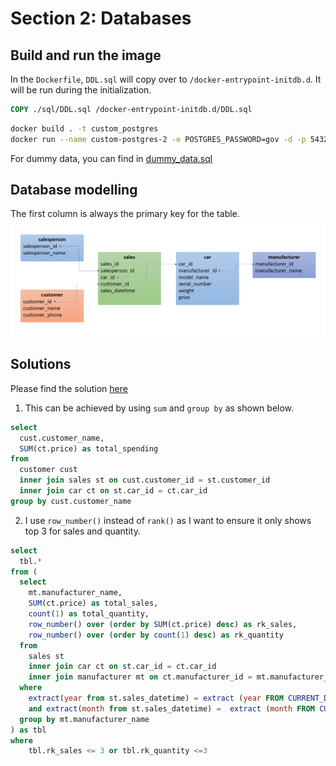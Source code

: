 # Section 2: Databases


## Build and run the image
In the `Dockerfile`, `DDL.sql` will copy over to `/docker-entrypoint-initdb.d`. It will be run during the initialization.

```Dockerfile
COPY ./sql/DDL.sql /docker-entrypoint-initdb.d/DDL.sql
```

```sh
docker build . -t custom_postgres
docker run --name custom-postgres-2 -e POSTGRES_PASSWORD=gov -d -p 5432:5432 custom_postgres postgres
```

For dummy data, you can find in [dummy_data.sql](./sql/dummy_data.sql)


## Database modelling
The first column is always the primary key for the table.
![ER Diagram](./image/ER-diagram.png)


## Solutions
Please find the solution [here](./sql/task.sql)
1) This can be achieved by using `sum` and `group by` as shown below.
```SQL
select
  cust.customer_name,
  SUM(ct.price) as total_spending
from
  customer cust
  inner join sales st on cust.customer_id = st.customer_id
  inner join car ct on st.car_id = ct.car_id
group by cust.customer_name
```

2) I use `row_number()` instead of `rank()` as I want to ensure it only shows top 3 for sales and quantity.
```SQL
select
  tbl.*
from (
  select 
    mt.manufacturer_name,
    SUM(ct.price) as total_sales,
    count(1) as total_quantity,
    row_number() over (order by SUM(ct.price) desc) as rk_sales,
    row_number() over (order by count(1) desc) as rk_quantity
  from
    sales st
    inner join car ct on st.car_id = ct.car_id
    inner join manufacturer mt on ct.manufacturer_id = mt.manufacturer_id
  where
    extract(year from st.sales_datetime) = extract (year FROM CURRENT_DATE)
    and extract(month from st.sales_datetime) =  extract (month FROM CURRENT_DATE)
  group by mt.manufacturer_name
) as tbl 
where
	tbl.rk_sales <= 3 or tbl.rk_quantity <=3
```
